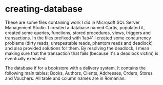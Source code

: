 # creating-database

These are some files containing work I did in Microsoft SQL Server Management Studio. I created a database named Cartis, populated it, created some queries, functions, stored procedures, views, triggers and transactions. In the files prefixed with 'lab4' I created some concurrency problems (dirty reads, unrepeatable reads, phantom reads and deadlock) and also provided solutions for them. By resolving the deadlock, I mean making sure that the transaction that fails (because it's a deadlock victim) is eventually executed.

The database if for a bookstore with a delivery system. It contains the following main tables: Books, Authors, Clients, Addresses, Orders, Stores and Vouchers. All table and column names are in Romanian.
